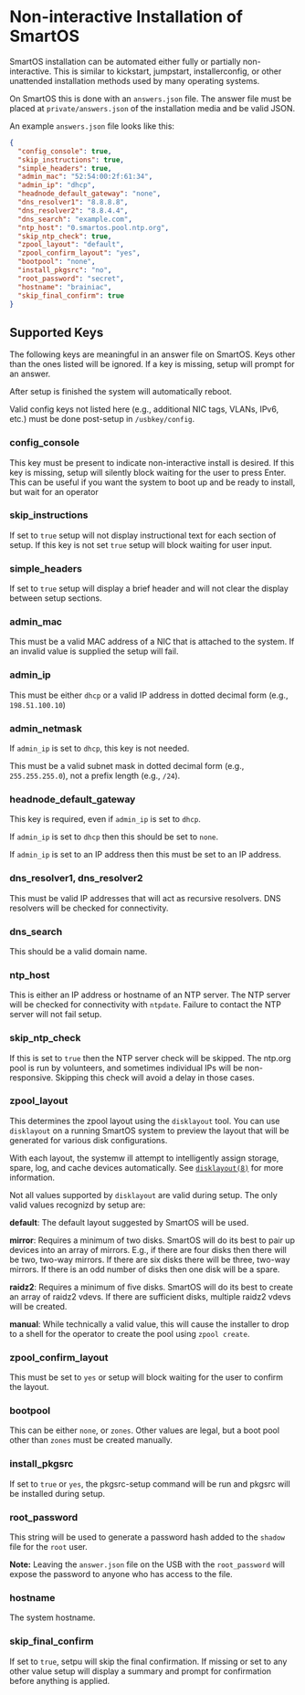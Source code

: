 # Non-interactive Installation of SmartOS

SmartOS installation can be automated either fully or partially non-interactive.
This is similar to kickstart, jumpstart, installerconfig, or other unattended
installation methods used by many operating systems.

On SmartOS this is done with an `answers.json` file. The answer file must be
placed at `private/answers.json` of the installation media and be valid JSON.

An example `answers.json` file looks like this:

```json
{
  "config_console": true,
  "skip_instructions": true,
  "simple_headers": true,
  "admin_mac": "52:54:00:2f:61:34",
  "admin_ip": "dhcp",
  "headnode_default_gateway": "none",
  "dns_resolver1": "8.8.8.8",
  "dns_resolver2": "8.8.4.4",
  "dns_search": "example.com",
  "ntp_host": "0.smartos.pool.ntp.org",
  "skip_ntp_check": true,
  "zpool_layout": "default",
  "zpool_confirm_layout": "yes",
  "bootpool": "none",
  "install_pkgsrc": "no",
  "root_password": "secret",
  "hostname": "brainiac",
  "skip_final_confirm": true
}
```

## Supported Keys

The following keys are meaningful in an answer file on SmartOS. Keys other than
the ones listed will be ignored. If a key is missing, setup will prompt for
an answer.

After setup is finished the system will automatically reboot.

Valid config keys not listed here (e.g., additional NIC tags, VLANs, IPv6,
etc.) must be done post-setup in `/usbkey/config`.

### config_console

This key must be present to indicate non-interactive install is desired. If
this key is missing, setup will silently block waiting for the user to press
Enter. This can be useful if you want the system to boot up and be ready to
install, but wait for an operator

### skip_instructions

If set to `true` setup will not display instructional text for each section of
setup. If this key is not set `true` setup will block waiting for user input.

### simple_headers

If set to `true` setup will display a brief header and will not clear the
display between setup sections.

### admin_mac

This must be a valid MAC address of a NIC that is attached to the system. If
an invalid value is supplied the setup will fail.

### admin_ip

This must be either `dhcp` or a valid IP address in dotted decimal form
(e.g., `198.51.100.10`)

### admin_netmask

If `admin_ip` is set to `dhcp`, this key is not needed.

This must be a valid subnet mask in dotted decimal form (e.g., `255.255.255.0`),
not a prefix length (e.g., `/24`).

### headnode_default_gateway

This key is required, even if `admin_ip` is set to `dhcp`.

If `admin_ip` is set to `dhcp` then this should be set to `none`.

If `admin_ip` is set to an IP address then this must be set to an IP address.

### dns_resolver1, dns_resolver2

This must be valid IP addresses that will act as recursive resolvers. DNS
resolvers will be checked for connectivity.

### dns_search

This should be a valid domain name.

### ntp_host

This is either an IP address or hostname of an NTP server. The NTP server will
be checked for connectivity with `ntpdate`. Failure to contact the NTP server
will not fail setup.

### skip_ntp_check

If this is set to `true` then the NTP server check will be skipped. The
ntp.org pool is run by volunteers, and sometimes individual IPs will be
non-responsive. Skipping this check will avoid a delay in those cases.

### zpool_layout

This determines the zpool layout using the `disklayout` tool. You can use
`disklayout` on a running SmartOS system to preview the layout that will be
generated for various disk configurations.

With each layout, the systemw ill attempt to intelligently assign storage,
spare, log, and cache devices automatically. See [`disklayout(8)`][1] for more
information.

[1]: https://smartos.org/man/8/disklayout

Not all values supported by `disklayout` are valid during setup. The only valid
values recognizd by setup are:

**default**: The default layout suggested by SmartOS will be used.

**mirror**: Requires a minimum of two disks. SmartOS will do its best to pair
up devices into an array of mirrors. E.g., if there are four disks then there
will be two, two-way mirrors. If there are six disks there will be three,
two-way mirrors. If there is an odd number of disks then one disk will be a
spare.

**raidz2**: Requires a minimum of five disks. SmartOS will do its best to create
an array of raidz2 vdevs. If there are sufficient disks, multiple raidz2 vdevs
will be created.

**manual**: While technically a valid value, this will cause the installer
to drop to a shell for the operator to create the pool using `zpool create`.

### zpool_confirm_layout

This must be set to `yes` or setup will block waiting for the user to confirm
the layout.

### bootpool

This can be either `none`, or `zones`. Other values are legal, but a boot pool
other than `zones` must be created manually.

### install_pkgsrc

If set to `true` or `yes`, the pkgsrc-setup command will be run and pkgsrc
will be installed during setup.

### root_password

This string will be used to generate a password hash added to the `shadow`
file for the `root` user.

**Note:** Leaving the `answer.json` file on the USB with the `root_password`
will expose the password to anyone who has access to the file.

### hostname

The system hostname.

### skip_final_confirm

If set to `true`, setpu will skip the final confirmation. If missing or set to
any other value setup will display a summary and prompt for confirmation before
anything is applied.
